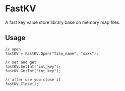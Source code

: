 # FastKV
A fast key value store library base on memory map files.

## Usage
```
// open
fastKV = FastKV.Open("file_name", "xxxx");

// set and get
fastKV.SetInt("int_key");
fastKV.GetInt("int_key");

// after use you close it
fastKV.Close();

```
